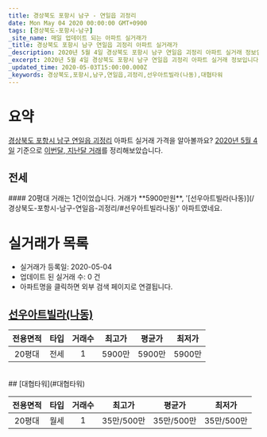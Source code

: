 ```yaml
---
title: 경상북도 포항시 남구 - 연일읍 괴정리
date: Mon May 04 2020 00:00:00 GMT+0900
tags: [경상북도-포항시-남구]
_site_name: 매일 업데이트 되는 아파트 실거래가
_title: 경상북도 포항시 남구 연일읍 괴정리 아파트 실거래가
_description: 2020년 5월 4일 경상북도 포항시 남구 연일읍 괴정리 아파트 실거래 정보입니다. 2건 아파트 정보가 있습니다.
_excerpt: 2020년 5월 4일 경상북도 포항시 남구 연일읍 괴정리 아파트 실거래 정보입니다. 2건 아파트 정보가 있습니다.
_updated_time: 2020-05-03T15:00:00.000Z
_keywords: 경상북도,포항시,남구,연일읍,괴정리,선우아트빌라(나동),대협타워
---
```





# 요약
<ins>경상북도 포항시 남구 연일읍 괴정리</ins> 아파트 실거래 가격을 알아볼까요? <ins>2020년 5월 4일</ins> 기준으로 <ins>이번달, 지난달 거래</ins>를 정리해보았습니다.

## 전세
<div class="container">
<div class="twelve columns" markdown="1">
#### 20평대
거래는 1건이었습니다. 거래가 **5900만원**, '[선우아트빌라(나동)](/경상북도-포항시-남구-연일읍-괴정리/#선우아트빌라나동)' 아파트였네요.
</div>
</div>



# 실거래가 목록
- 실거래가 등록일: 2020-05-04
- 업데이트 된 실거래 수: 0 건
- 아파트명을 클릭하면 외부 검색 페이지로 연결됩니다.

## [선우아트빌라(나동)](#선우아트빌라나동)

|전용면적|타입|거래수|최고가|평균가|최저가|
|:---:|:---:|:---:|:---:|:---:|:---:|
|20평대|<span class="deal-type-2">전세</span>|1|5900만|5900만|5900만|

<br/>
## [대협타워](#대협타워)

|전용면적|타입|거래수|최고가|평균가|최저가|
|:---:|:---:|:---:|:---:|:---:|:---:|
|20평대|<span class="deal-type-3">월세</span>|1|35만/500만|35만/500만|35만/500만|

<br/>



